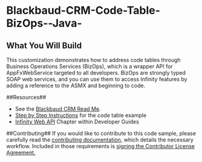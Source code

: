 Blackbaud-CRM-Code-Table-BizOps--Java-
======================================

## What You Will Build ##

This customization demonstrates how to address code tables through Business Operations Services (BizOps), which is a wrapper API for AppFxWebService targeted to all developers. BizOps are strongly typed SOAP web services, and you can use them to access Infinity features by adding a reference to the ASMX and beginning to code.

##Resources##
* See the [Blackbaud CRM Read Me](https://github.com/blackbaud-community/Blackbaud-CRM/blob/master/README.md). 
* [Step by Step Instructions](https://www.blackbaud.com/files/support/guides/infinitydevguide/Subsystems/inwebapi-developer-help/Content/InfinityWebAPI/coCodeTableExampleBizOps.htm) for the code table example
* [Infinity Web API](https://www.blackbaud.com/files/support/guides/infinitydevguide/infsdk-developer-help.htm#../Subsystems/inwebapi-developer-help/Content/InfinityWebAPI/WelcomeInfinityWebAPI.htm) Chapter within Developer Guides

##Contributing##
If you would like to contribute to this code sample, please carefully read the [contributing documentation](https://github.com/blackbaud-community/Blackbaud-CRM/blob/master/CONTRIBUTING.md), which details the necessary workflow. Included in those requirements is [signing the Contributor License Agreement.](http://developer.blackbaud.com/cla/)